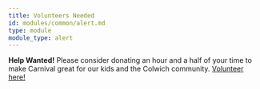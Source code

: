 ```yaml
---
title: Volunteers Needed
id: modules/common/alert.md
type: module
module_type: alert
---
```

**Help Wanted!** Please consider donating an hour and a half of your time to make Carnival great for our kids and the Colwich community. <a href="" target="_blank">Volunteer here!</a>
